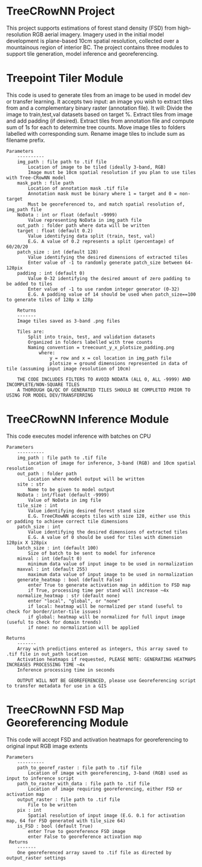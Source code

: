 # TreeCRowNN Project
This project supports estimations of forest stand density (FSD) from high-resolution RGB aerial imagery.
Imagery used in the initial model development is plane-based 10cm spatial resolution, collected over a mountainous region of interior BC.
The project contains three modules to support tile generation, model inference and georeferencing.

# Treepoint Tiler Module
This code is used to generate tiles from an image to be used in model dev or transfer learning. It accepts two input: an image you wish to extract tiles from and a complementary binary raster (annotation file).
    It will: 
        Divide the image to train,test,val datasets based on target %.
        Extract tiles from image and add padding (if desired).
        Extract tiles from annotation file and compute sum of 1s for each to determine tree counts.
        Move image tiles to folders labelled with corresponding sum.
        Rename image tiles to include sum as filename prefix.
    
    Parameters
        ----------
        img_path : file path to .tif file
            Location of image to be tiled (ideally 3-band, RGB)
            Image must be 10cm spatial resolution if you plan to use tiles with Tree-CRowNN model
        mask_path : file path
            Location of annotation mask .tif file
            Annotation mask must be binary where 1 = target and 0 = non-target
            Must be georeferenced to, and match spatial resolution of, img_path file  
        NoData : int or float (default -9999)
            Value representing NoData in img_path file 
        out_path : folder path where data will be written
        target : float (default 0.2)
            Value identifying data split (train, test, val)
            E.G. A value of 0.2 represents a split (percentage) of 60/20/20
        patch_size : int (default 128)
            Value identifying the desired dimensions of extracted tiles
            Enter value of -1 to randomly generate patch_size between 64-128pix
        padding : int (default 0)
            Value 0-32 identifying the desired amount of zero padding to be added to tiles
            Enter value of -1 to use random integer generator (0-32)
            E.G. A padding value of 14 should be used when patch_size==100 to generate tiles of 128p x 128p
        
        Returns
        -------
        Image tiles saved as 3-band .png files
      
        Tiles are:
            Split into train, test, and validation datasets 
            Organized in folders labelled with tree counts
            Naming convention = treecount_y_x_plotsize_padding.png 
                where: 
                    y = row and x = col location in img_path file
                    plotsize = ground dimensions represented in data of tile (assuming input image resolution of 10cm)
        
        THE CODE INCLUDES FILTERS TO AVOID NODATA (ALL 0, ALL -9999) AND INCOMPLETE/NON-SQUARE TILES
        A THOROUGH QA/QC OF GENERATED TILES SHOULD BE COMPLETED PRIOR TO USING FOR MODEL DEV/TRANSFERRING

# TreeCRowNN Inference Module
This code executes model inference with batches on CPU

    Parameters
        ----------
        img_path : file path to .tif file
            Location of image for inference, 3-band (RGB) and 10cm spatial resolution
        out_path : folder path 
            Location where model output will be written 
        site : str
            Name to be given to model output 
        NoData : int/float (default -9999)
            Value of NoData in img file 
        tile_size : int
            Value identifying desired forest stand size 
            E.G. TreeCRowNN accepts tiles with size 128, either use this or padding to achieve correct tile dimensions
        patch_size : int
            Value identifying the desired dimensions of extracted tiles
            E.G. A value of 0 should be used for tiles with dimension 128pix X 128pix
        batch_size : int (default 100)
            Size of batch to be sent to model for inference
        minval : int (default 0)
            minimum data value of input image to be used in normalization
        maxval : int (default 255)
            maximum data value of input image to be used in normalization
        generate_heatmap : bool (default False)
            enter True to generate activation map in addition to FSD map
            if True, processing time per stand will increase ~4x
        normalize_heatmap : str (default none)
            enter "local", "global", or "none"
            if local: heatmap will be normalized per stand (useful to check for border/inter-tile issues)
            if global: heatmap will be normalized for full input image (useful to check for domain trends)
            if none: no normalization will be applied
            
    Returns
        -------
        Array with predictions entered as integers, this array saved to .tif file in out_path location
        Activation heatmaps if requested, PLEASE NOTE: GENERATING HEATMAPS INCREASES PROCESSING TIME ~4x
        Inference processing time in seconds
        
        OUTPUT WILL NOT BE GEOREFERENCED, please use Georeferencing script to transfer metadata for use in a GIS

# TreeCRowNN FSD Map Georeferencing Module
This code will accept FSD and activation heatmaps for georeferencing to original input RGB image extents

    Parameters
        ----------
        path_to_georef_raster : file path to .tif file
            Location of image with georeferencing, 3-band (RGB) used as input to inference script
        path_to_raster_with_data : file path to .tif file
            Location of image requiring georeferencing, either FSD or activation map
        output_raster : file path to .tif file
            File to be written
        pix : int
            Spatial resolution of input image (E.G. 0.1 for activation map, 64 for FSD generated with tile_size 64) 
        is_FSD : bool (default True)
            enter True to georeference FSD image
            enter False to georeference activation map
     Returns
        -------
        One georeferenced array saved to .tif file as directed by output_raster settings
        

            
        

